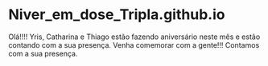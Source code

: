 # Niver_em_dose_Tripla.github.io
Olá!!!! 
Yris, Catharina e Thiago estão fazendo aniversário neste mês e estão contando com a sua presença. Venha comemorar com a gente!!! Contamos com a sua presença.

